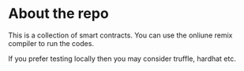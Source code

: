 # About the repo

This is a collection of smart contracts. You can use the onliune remix compiler to run the codes. 

If you prefer testing locally then you may consider truffle, hardhat etc. 
